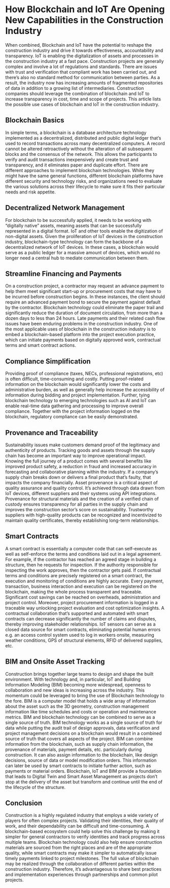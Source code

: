 # How Blockchain and IoT Are Opening New Capabilities in the Construction Industry
When combined, Blockchain and IoT have the potential to reshape the construction industry and drive it towards effectiveness, accountability and transparency.
IoT is enabling the digitalization of assets and processes in the construction industry at a fast pace. Construction projects are generally complex and involve a lot of regulations and standards. There are issues with trust and verification that compliant work has been carried out, and there’s also no standard method for communication between parties. As a result, the industry now has increasing amounts of fragmented repositories of data in addition to a growing list of intermediaries. Construction companies should leverage the combination of blockchain and IoT to increase transparency in cost, time and scope of projects. This article lists the possible use cases of blockchain and IoT in the construction industry.
## Blockchain Basics
In simple terms, a blockchain is a database architecture technology implemented as a decentralized, distributed and public digital ledger that’s used to record transactions across many decentralized computers. A record cannot be altered retroactively without the alteration of all subsequent blocks and the consensus of the network. This allows the participants to verify and audit transactions inexpensively and create trust and transparency, and it eliminates paper and duplicate effort.
There are different approaches to implement blockchain technologies. While they might have the same general functions, different blockchain platforms have different security and technology risks, and organizations need to evaluate the various solutions across their lifecycle to make sure it fits their particular needs and risk appetite.
## Decentralized Network Management
For blockchain to be successfully applied, it needs to be working with “digitally native” assets, meaning assets that can be successfully represented in a digital format. IoT and other tools enable the digitization of non-digital assets. Given the proliferation of IoT devices in the construction industry, blockchain-type technology can form the backbone of a decentralized network of IoT devices. In these cases, a blockchain would serve as a public ledger for a massive amount of devices, which would no longer need a central hub to mediate communication between them.
## Streamline Financing and Payments
On a construction project, a contractor may request an advance payment to help them meet significant start-up or procurement costs that may have to be incurred before construction begins. In these instances, the client should require an advanced payment bond to secure the payment against default by the contractor. Blockchain technology could eliminate the paper trail and significantly reduce the duration of document circulation, from more than a dozen days to less than 24 hours.
Late payments and their related cash flow issues have been enduring problems in the construction industry. One of the most applicable uses of blockchain in the construction industry is to embed a blockchain-based platform into the project execution practice, which can initiate payments based on digitally approved work, contractual terms and smart contract actions.
## Compliance Simplification
Providing proof of compliance (taxes, NECs, professional registrations, etc) is often difficult, time-consuming and costly. Putting proof-related information on the blockchain would significantly lower the costs and administrative burden, as well as generally help increase the accessibility of information during bidding and project implementation. Further, tying blockchain technology to emerging technologies such as AI and IoT can enable real-time data gathering and processing to improve overall compliance. Together with the project information logged on the blockchain, regulatory compliance can be easily demonstrated.
## Provenance and Traceability
Sustainability issues make customers demand proof of the legitimacy and authenticity of products. Tracking goods and assets through the supply chain has become an important way to improve operational impact. Knowing the full journey of a product comes with several benefits like improved product safety, a reduction in fraud and increased accuracy in forecasting and collaborative planning within the industry. If a company’s supply chain breaks down or delivers a final product that’s faulty, that impacts the company financially.
Asset provenance is a critical aspect of quality assurance and quality control. It’s achieved through data drawn from IoT devices, different suppliers and their systems using API integrations. Provenance for structural materials and the creation of a verified chain of custody ensures transparency for all parties in the supply chain and improves the construction sector’s score on sustainability. Trustworthy suppliers with high-quality products can be recognized and incentivized to maintain quality certificates, thereby establishing long-term relationships.
## Smart Contracts
A smart contract is essentially a computer code that can self-execute as well as self-enforce the terms and conditions laid out in a legal agreement. For example, if the contractor has reached an agreed stage in building a structure, then he requests for inspection. If the authority responsible for inspecting the work approves, then the contractor gets paid.
If contractual terms and conditions are precisely registered on a smart contract, the execution and monitoring of conditions are highly accurate.
Every payment, transaction, business interaction and execution can be registered on the blockchain, making the whole process transparent and traceable.
Significant cost savings can be reached on overheads, administration and project control. Moreover, project procurement information is logged in a traceable way unlocking project evaluation and cost optimization insights.
A contractual collaboration that’s supported and automated with smart contracts can decrease significantly the number of claims and disputes, thereby improving stakeholder relationships.
IoT sensors can serve as a closed data source for smart contracts, eliminating potential human errors e.g. an access control system used to log in workers onsite, measuring weather conditions, GPS of structural elements, RFID of delivered supplies, etc.
## BIM and Onsite Asset Tracking
Construction brings together large teams to design and shape the built environment. With technology and, in particular, IoT and Building Information Modeling (BIM) becoming more widespread, openness to collaboration and new ideas is increasing across the industry. This momentum could be leveraged to bring the use of Blockchain technology to the fore. BIM is a computer model that holds a wide array of information about the asset such as the 3D geometry, construction management information like time schedules and costs or operation and maintenance metrics. BIM and blockchain technology can be combined to serve as a single source of truth.
BIM technology works as a single source of truth for data while putting the audit trail of design approvals, data verification and project management decisions on a blockchain would result in a combined source of truth that covers all aspects of the project.
BIM can combine information from the blockchain, such as supply chain information, the provenance of materials, payment details, etc. particularly during construction. It can also assign information to the blockchain, like design decisions, source of data or model modification orders. This information can later be used by smart contracts to initiate further action, such as payments or material orders.
Blockchain, IoT and BIM provide a foundation that leads to Digital Twin and Smart Asset Management as projects don’t stop at the delivery of the asset but transform and continue until the end of the lifecycle of the structure.
## Conclusion
Construction is a highly regulated industry that employs a wide variety of players for often complex projects. Validating their identities, their quality of work, and their dependability can be difficult and time-consuming. A blockchain-based ecosystem could help solve this challenge by making it simpler for general contractors to verify identities and track progress across multiple teams. Blockchain technology could also help ensure construction materials are sourced from the right places and are of the appropriate quality, while smart contracts may make it simpler to automatically issue timely payments linked to project milestones.
The full value of blockchain may be realized through the collaboration of different parties within the construction industry. Therefore, it’s advantageous to share best practices and implementation experiences through partnerships and common pilot projects.
